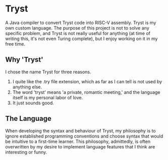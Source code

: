 # Tryst

A Java compiler to convert Tryst code into RISC-V assembly. Tryst is my own custom language. The purpose of this project is not to solve any specific problem, and Tryst is not really useful for anything (at time of writing this, it's not even Turing complete), but I enjoy working on it in my free time.

## Why 'Tryst'

I chose the name Tryst for three reasons.
1. I quite like the .try file extension, which as far as I can tell is not used by anything else.
2. The word 'tryst' means 'a private, romantic meeting,' and the language itself is my personal labor of love.
3. It just sounds good.

## The Language

When developing the syntax and behaviour of Tryst, my philosophy is to ignore established programming conventions and choose syntax that would be intuitive to a first-time learner. This philosophy, admittedly, is often overwritten by my desire to implement language features that I think are interesting or funny.
